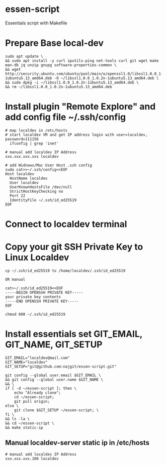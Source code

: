 # essen-script
Essentials script with Makefile

# Prepare Base local-dev
```
sudo apt update \
&& sudo apt install -y curl iputils-ping net-tools curl git wget make man-db jq unzip gnupg software-properties-common \
&& wget http://security.ubuntu.com/ubuntu/pool/main/o/openssl1.0/libssl1.0.0_1.0.2n-1ubuntu5.13_amd64.deb -O ~/libssl1.0.0_1.0.2n-1ubuntu5.13_amd64.deb \
&& sudo dpkg -i ~/libssl1.0.0_1.0.2n-1ubuntu5.13_amd64.deb \
&& rm ~/libssl1.0.0_1.0.2n-1ubuntu5.13_amd64.deb
```

# Install plugin "Remote Explore" and add config file ~/.ssh/config
```
# map localdev in /etc/hosts
# start localdev VM and get IP address login with user=localdev, password=111156
  ifconfig | grep 'inet'

# manual add localdev IP Address
xxx.xxx.xxx.xxx localdev

# add Widnows/Mac User Host .ssh config
sudo cat>>~/.ssh/config<<EOF
Host localdev
  HostName localdev
  User localdev
  UserKnownHostsFile /dev/null
  StrictHostKeyChecking no
  Port 22
  IdentityFile ~/.ssh/id_ed25519
EOF
```
# Connect to localdev terminal

# Copy your git SSH Private Key to Linux Localdev
```
cp ~/.ssh/id_ed25519 to /home/localdev/.ssh/id_ed25519

OR manual

cat>~/.ssh/id_ed25519<<EOF
-----BEGIN OPENSSH PRIVATE KEY-----
your private key contents
-----END OPENSSH PRIVATE KEY-----
EOF

chmod 600 ~/.ssh/id_ed25519
```

# Install essentials set GIT_EMAIL, GIT_NAME, GIT_SETUP
```
GIT_EMAIL="localdev@mail.com"
GIT_NAME="localdev"
GIT_SETUP="git@github.com:najgit/essen-script.git"

git config --global user.email $GIT_EMAIL \
&& git config --global user.name $GIT_NAME \
&& \
if [ -d ~/essen-script ]; then \
    echo "Already clone";
    cd ~/essen-script;
    git pull origin;
else \
    git clone $GIT_SETUP ~/essen-script; \
fi \
&& ls -la \
&& cd ~/essen-script \
&& make static-ip
```
## Manual localdev-server static ip in /etc/hosts
```
# manual add localdev IP Address
xxx.xxx.xxx.100 localdev
```